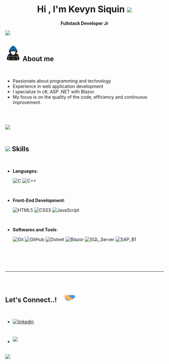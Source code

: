 <h1 align="center"><b>Hi , I'm Kevyn Siquin </b><img src="https://media.giphy.com/media/hvRJCLFzcasrR4ia7z/giphy.gif" width="35"></h1>
<p align="center"><strong>Fullstack Developer Jr</strong></p>

<img src="https://media.licdn.com/dms/image/D4E16AQFBpyTsFgDfxw/profile-displaybackgroundimage-shrink_350_1400/0/1691124697910?e=1710979200&v=beta&t=PTfr3bAJncJL_FHJLZz43KhnpeNZIpI-9Vqml1m5uCI">


<br>



	
## <picture><img src = "https://github.com/0xAbdulKhalid/0xAbdulKhalid/raw/main/assets/mdImages/about_me.gif" width = 50px></picture> **About me**



<br>

- Passionate about programming and technology
- Experience in web application development
- I specialize in c#, ASP .NET with Blazor.
- My focus is on the quality of the code, efficiency and continuous improvement.

<br><br>

<img src="https://user-images.githubusercontent.com/73097560/115834477-dbab4500-a447-11eb-908a-139a6edaec5c.gif"><br><br>

## <img src="https://media2.giphy.com/media/QssGEmpkyEOhBCb7e1/giphy.gif?cid=ecf05e47a0n3gi1bfqntqmob8g9aid1oyj2wr3ds3mg700bl&rid=giphy.gif" width ="25"><b> Skills</b>
<br>

<p align="center">

- **Languages**:
    
    ![C](https://img.shields.io/badge/C%23%20-%20%23800080?style=for-the-badge&logo=csharp&label=%20)
    ![C++](https://img.shields.io/badge/PHP%20%20-%20%236495ED?style=for-the-badge&logo=php&label=%20&labelColor=%23000)
    
  

<br>   
    
- **Front-End Development**:

   ![HTML5](https://img.shields.io/badge/HTML5%20-%23E34F26.svg?style=for-the-badge&logo=html5&logoColor=white)
   ![CSS3](https://img.shields.io/badge/CSS%20-%231572B6.svg?style=for-the-badge&logo=css3&logoColor=white)
   ![JavaScript](https://img.shields.io/badge/JavaScript%20-%23F7DF1E.svg?style=for-the-badge&logo=javascript&logoColor=black)

<br>



- **Softwares and Tools**:

    ![Git](https://img.shields.io/badge/git-%23F05033.svg?style=for-the-badge&logo=git&logoColor=white)
    ![GitHub](https://img.shields.io/badge/github-%23121011.svg?style=for-the-badge&logo=github&logoColor=white)
    ![Dotnet](https://img.shields.io/badge/.NET%20-%20%238A2BE2?style=for-the-badge&logo=dotnet&label=%20)
    ![Blazor](https://img.shields.io/badge/Blazor%20-%20%238A2BE2?style=for-the-badge&logo=blazor&label=%20)
    ![SQL_Server](https://img.shields.io/badge/SQL%20Server-%20%23808080?style=for-the-badge&logo=microsoftsqlserver&logoColor=%23B22222&label=%20)
    ![SAP_B1](https://img.shields.io/badge/SAP%20B1-%20%231E90FF?style=for-the-badge&logo=sap&logoColor=%231E90FF&label=%20&labelColor=%23FFD700)

<br>



</p>

<br>
<br>

-----

<br>




## <b> Let's Connect..!</b><img src="https://github.com/0xAbdulKhalid/0xAbdulKhalid/raw/main/assets/mdImages/handshake.gif" width ="80">
<br>
<div align='left'>

<ul>

<li>
<a href="www.linkedin.com/in/kevynsb2000" target="_blank">
<img src="https://img.shields.io/badge/linkedin:  Kevyn Siquin-%2300acee.svg?color=405DE6&style=for-the-badge&logo=linkedin&logoColor=white" alt=linkedin style="margin-bottom: 5px;"/>
</a>
</li>

<br>



<br>

<li>
<a href="mailto:kevynsb15@gmail.com" target="_blank">
<img src="https://img.shields.io/badge/gmail:  Kevyn Siquin-%23EA4335.svg?style=for-the-badge&logo=gmail&logoColor=white" t=mail style="margin-bottom: 5px;" />
</a>
</li>
	
</ul>
</div>

<br>
<img src="https://user-images.githubusercontent.com/73097560/115834477-dbab4500-a447-11eb-908a-139a6edaec5c.gif">
<br>
<br>
<br>

<div align='center'>



</div>
